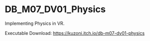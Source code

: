 # DB_M07_DV01_Physics
Implementing Physics in VR.

Executable Download:
https://kuzoni.itch.io/db-m07-dv01-physics
